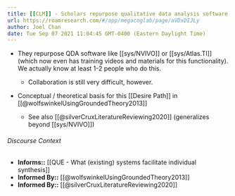 ```yaml
---
title: [[CLM]] - Scholars repurpose qualitative data analysis software to facilitate synthesis
url: https://roamresearch.com/#/app/megacoglab/page/aVDxDIJLy
author: Joel Chan
date: Tue Sep 07 2021 11:04:45 GMT-0400 (Eastern Daylight Time)
---
```


- They repurpose QDA software like [[sys/NVIVO]] or [[sys/Atlas.TI]] (which now even has training videos and materials for this functionality). We actually know at least 1-2 people who do this.

    - Collaboration is still very difficult, however.
- Conceptual / theoretical basis for this [[Desire Path]] in [[@wolfswinkelUsingGroundedTheory2013]]

    - See also [[@silverCruxLiteratureReviewing2020]] (generalizes beyond [[sys/NVIVO]])

###### Discourse Context

- **Informs::** [[QUE - What (existing) systems facilitate individual synthesis]]
- **Informed By::** [[@wolfswinkelUsingGroundedTheory2013]]
- **Informed By::** [[@silverCruxLiteratureReviewing2020]]
